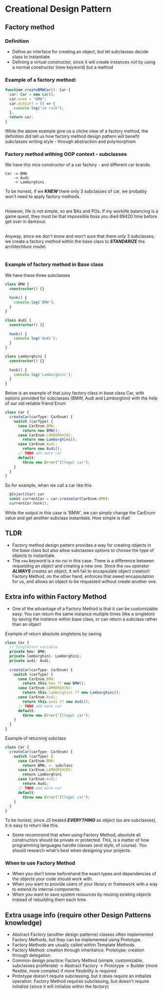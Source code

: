 Creational Design Pattern
=========================

## Factory method

### Definition
* Define an interface for creating an object, but let subclasses decide class to instantiate
* Defining a virtual constructor, since it will create instances not by using a normal constructor (new keyword) but a method

### Example of a factory method:
```ts
function createBMWCar(): Car {
  car: Car = new Car();
  car.name = "BMW";
  car.doStuff = () => {
    console.log("im rich");
  };
  return car;
}
```

While the above example give us a cliche view of a factory method, the definition did tell us how factory method design pattern will benefit subclasses writing style -
through abstraction and polymorphism

### Factory method withing OOP context - subclasses

We have this nice constructor of a car factory - and different car brands

```
Car -> BMW 
    -> Audi
    -> Lamborghini
```
To be honest, if we ***KNEW*** there only 3 subclasses of car, we probably won't need to apply factory methods <br/><br/>

However, life is not simple, so are BAs and POs. If my worklife balancing is a game quest, they must be that impossible boss you died 69420 time before get over in darksoul. <br/><br/>

Anyway, since we don't know and won't sure that there only 3 subclasses, we create a factory method within the base class to ***STANDARIZE*** the architechture model. <br/><br/>

### Example of factory method in Base class
We have these three subclasses
```ts
class BMW {
  constructor() {}
  
  honk() {
    console.log('BMW');
  }
}
```

```ts
class Audi {
  constructor() {}
  
  honk() {
    console.log('Audi');
  }
}
```

```ts
class Lamborghini {
  constructor() {}
  
  honk() {
    console.log('Lamborghini');
  }
}
```

Below is an example of that juicy factory class in base class Car, with options provided for subclasses (BMW, Audi and Lamborghini) with the help of our old reliable friend Enum
```ts
class Car {
  createCar(carType: CarEnum) {
    switch (carType) {
      case CarEnum.BMW:
        return new BMW();
      case CarEnum.LAMBORGHINI:
        return new Lamborghini();
      case CarEnum.Audi:
        return new Audi();
      // TODO add more car
      default:
        throw new Error("Illegal car");
    }
  }
}
```

So for example, when we call a car like this
```ts
  @Inject(Car) car
  const currentCar = car.createCar(CarEnum.BMW);
  currentCar.honk();
```
While the output in this case is 'BMW', we can simply change the CarEnum value and get another subclass instantiate. How simple is that!



## TLDR
* Factory method design pattern provides a way for creating objects in the base class but also allow subclasses options to choose the type of objects to instantiate.
* The `new` keyword is a no-no in this case. There is a difference between requesting an object and creating a new one.
Since the `new` operator ***ALWAYS*** creates an object, it will fail to encapsulate object creation! Factory Method, on the other hand, enforces that sweet encapsulation for us,
and allows an object to be requested without create another one.
## Extra info within Factory Method
* One of the advantage of a Factory Method is that it can be customizable easy. You can return the same instance multiple times (like a singleton) by saving the instance within base class, or can return a subclass rather than an object<br/>

Example of return absolute singletons by saving
```ts
class Car {
  // Singletons variable
  private bmw: BMW;
  private lamborghini: Lamborghini;
  private audi: Audi;
  
  createCar(carType: CarEnum) {
    switch (carType) {
      case CarEnum.BMW:
        return this.bmw ?? new BMW();
      case CarEnum.LAMBORGHINI:
        return this.lamborghini ?? new Lamborghini();
      case CarEnum.Audi:
        return this.audi ?? new Audi();
      // TODO add more car
      default:
        throw new Error("Illegal car");
    }
  }
}
```

Example of returning subclass
```ts
class Car {
  createCar(carType: CarEnum) {
    switch (carType) {
      case CarEnum.BMW:
        return BMW; <- subclass
      case CarEnum.LAMBORGHINI:
        return Lamborghini 
      case CarEnum.Audi:
        return Audi;
      // TODO add more car
      default:
        throw new Error("Illegal car");
    }
  }
}
```
To be honest, since JS treated ***EVERYTHING*** as object (so are subclasses), it is easy to return like this.
* Some recommend that when using Factory Method, absolute all constructors should be private or protected. This, is a matter of how programming languages handle classes (and style, of course).
You should research what's best when designing your projects.

### When to use Factory Method
* When you don’t know beforehand the exact types and dependencies of the objects your code should work with.
* When you want to provide users of your library or framework with a way to extend its internal components.
* When you want to save system resources by reusing existing objects instead of rebuilding them each time.

## Extra usage info (require other Design Patterns knowledge)
* Abstract Factory (another design patterns) classes often implemented Factory Methods, but they can be implemented using Prototype.
* Factory Methods are usually called within Template Methods.
* Factory Method: creation through inheritance. Prototype: creation through delegation.
* Common design practice: Factory Method (simple, customizable, subclasses proliferate) -> Abstract Factory -> Prototype -> Builder (more flexible, more complex) if more flexibility is required.
* Prototype doesn't require subclassing, but it does require an initialize operation. Factory Method requires subclassing, but doesn't require initialize (since it will initialize within the factory)
